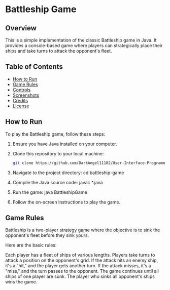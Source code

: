 # Battleship Game

## Overview

This is a simple implementation of the classic Battleship game in Java. It provides a console-based game where players can strategically place their ships and take turns to attack the opponent's fleet.

## Table of Contents

- [How to Run](#how-to-run)
- [Game Rules](#game-rules)
- [Controls](#controls)
- [Screenshots](#screenshots)
- [Credits](#credits)
- [License](#license)

## How to Run

To play the Battleship game, follow these steps:

1. Ensure you have Java installed on your computer.
2. Clone this repository to your local machine:

   ```bash
   git clone https://github.com/DarkAngel11182/User-Interface-Programming/battleship-game.git

1. Navigate to the project directory:
cd battleship-game

2. Compile the Java source code:
javac *.java

3. Run the game:
java BattleshipGame

4. Follow the on-screen instructions to play the game.

## Game Rules
Battleship is a two-player strategy game where the objective is to sink the opponent's fleet before they sink yours. 

Here are the basic rules:

Each player has a fleet of ships of various lengths.
Players take turns to attack a position on the opponent's grid.
If the attack hits an enemy ship, it's a "hit," and the player gets another turn.
If the attack misses, it's a "miss," and the turn passes to the opponent.
The game continues until all ships of one player are sunk.
The player who sinks all opponent's ships wins the game.
